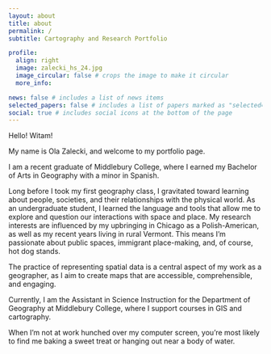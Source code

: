 ```yaml
---
layout: about
title: about
permalink: /
subtitle: Cartography and Research Portfolio 

profile:
  align: right
  image: zalecki_hs_24.jpg
  image_circular: false # crops the image to make it circular
  more_info: 

news: false # includes a list of news items
selected_papers: false # includes a list of papers marked as "selected={true}"
social: true # includes social icons at the bottom of the page
---
```


Hello! Witam!

My name is Ola Zalecki, and welcome to my portfolio page.

I am a recent graduate of Middlebury College, where I earned my Bachelor of Arts in Geography with a minor in Spanish.

Long before I took my first geography class, I gravitated toward learning about people, societies, and their relationships with the physical world. As an undergraduate student, I learned the language and tools that allow me to explore and question our interactions with space and place. My research interests are influenced by my upbringing in Chicago as a Polish-American, as well as my recent years living in rural Vermont. This means I’m passionate about public spaces, immigrant place-making, and, of course, hot dog stands.

The practice of representing spatial data is a central aspect of my work as a geographer, as I aim to create maps that are accessible, comprehensible, and engaging.

Currently, I am the Assistant in Science Instruction for the Department of Geography at Middlebury College, where I support courses in GIS and cartography.

When I’m not at work hunched over my computer screen, you’re most likely to find me baking a sweet treat or hanging out near a body of water.